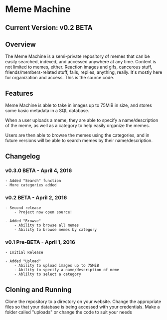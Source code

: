 # Meme Machine

## Current Version: v0.2 BETA

## Overview

The Meme Machine is a semi-private repository of memes that can be easily searched, indexed, and accessed anywhere at any time. Content is not limited to memes, either. Reaction images and gifs, cancerous stuff, friends/members-related stuff, fails, replies, anything, really. It's mostly here for organization and access. This is the source code.

## Features

Meme Machine is able to take in images up to 75MiB in size, and stores some basic metadata in a SQL database.

When a user uploads a meme, they are able to specify a name/description of the meme, as well as a category to help easily organize the memes.

Users are then able to browse the memes using the categories, and in future versions will be able to search memes by their name/description.

## Changelog

### v0.3.0 BETA - April 4, 2016

	- Added "Search" function
	- More categories added

### v0.2 BETA - April 2, 2016

	- Second release
		- Project now open source!
	
	- Added "Browse"
		- Ability to browse all memes
		- Ability to browse memes by category

### v0.1 Pre-BETA - April 1, 2016

    - Initial Release
    
    - Added "Upload"
		- Ability to upload images up to 75MiB
		- Ability to specify a name/description of meme
		- Ablilty to select a category

## Cloning and Running

Clone the repository to a directory on your website. Change the appropriate files so that your database is being accessed with your credentials. Make a folder called "uploads" or change the code to suit your needs

